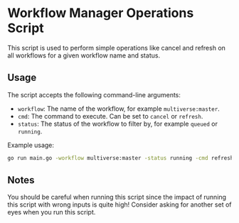 # Workflow Manager Operations Script

This script is used to perform simple operations like cancel and refresh on all workflows for a given workflow name and status.

## Usage

The script accepts the following command-line arguments:

- `workflow`: The name of the workflow, for example `multiverse:master`.
- `cmd`: The command to execute. Can be set to `cancel` or `refresh`.
- `status`: The status of the workflow to filter by, for example `queued` or `running`.

Example usage:

```bash
go run main.go -workflow multiverse:master -status running -cmd refresh
```

## Notes

You should be careful when running this script since the impact of running this script with wrong inputs is quite high! Consider asking for another set of eyes when you run this script.
